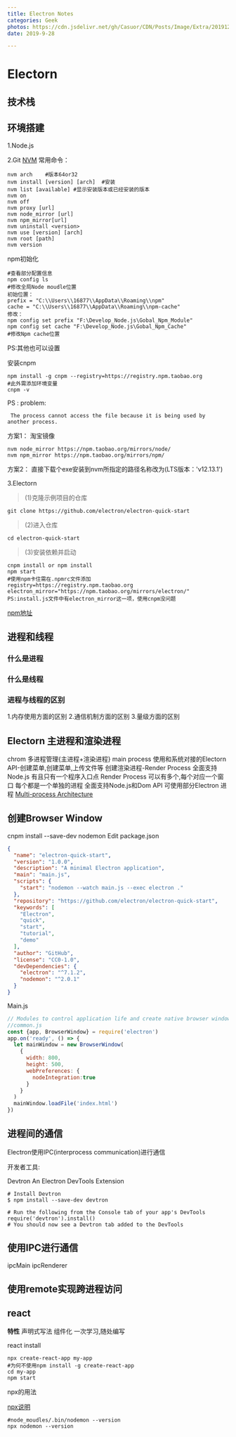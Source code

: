 ```yaml
---
title: Electron Notes
categories: Geek
photos: https://cdn.jsdelivr.net/gh/Casuor/CDN/Posts/Image/Extra/20191228/Electron.png
date: 2019-9-28

---
```


# Electorn

## 技术栈

## 环境搭建

1.Node.js

2.Git
[NVM]()
常用命令：

```shell
nvm arch    #版本64or32
nvm install [version] [arch]  #安装
nvm list [available] #显示安装版本或已经安装的版本
nvm on 
nvm off
nvm proxy [url]
nvm node_mirror [url]
nvm npm_mirror[url]
nvm uninstall <version>
nvm use [version] [arch]
nvm root [path]
nvm version
```

npm初始化

```shell
#查看部分配置信息
npm config ls
#修改全局Node moudle位置
初始位置：
prefix = "C:\\Users\\16877\\AppData\\Roaming\\npm"
cache = "C:\\Users\\16877\\AppData\\Roaming\\npm-cache"
修改：
npm config set prefix "F:\Develop_Node.js\Gobal_Npm_Module"
npm config set cache "F:\Develop_Node.js\Gobal_Npm_Cache"
#修改Npm cache位置
```

PS:其他也可以设置

安装cnpm

```shell
npm install -g cnpm --registry=https://registry.npm.taobao.org
#此外需添加环境变量
cnpm -v
```

PS :
problem:

```
 The process cannot access the file because it is being used by another process.
```

方案1：
淘宝镜像

```shell
nvm node_mirror https://npm.taobao.org/mirrors/node/
nvm npm_mirror https://npm.taobao.org/mirrors/npm/ 
```

方案2：
直接下载个exe安装到nvm所指定的路径名称改为(LTS版本：'v12.13.1')

3.Electorn

> (1)克隆示例项目的仓库

```shell
git clone https://github.com/electron/electron-quick-start
```

> (2)进入仓库

```shell
cd electron-quick-start
```

> (3)安装依赖并启动

```shell
cnpm install or npm install
npm start
#使用npm卡住需在.npmrc文件添加
registry=https://registry.npm.taobao.org
electron_mirror="https://npm.taobao.org/mirrors/electron/"
PS:install.js文件中有electron_mirror这一项，使用cnpm没问题
```

[npm地址](http://caibaojian.com/npm/troubleshooting/if-your-npm-is-broken.html)

## 进程和线程

### 什么是进程

### 什么是线程

### 进程与线程的区别

1.内存使用方面的区别
2.通信机制方面的区别
3.量级方面的区别

## Electorn 主进程和渲染进程

chrom 多进程管理{主进程+渲染进程}
main process
使用和系统对接的Electorn API-创建菜单,创建菜单,上传文件等
创建渲染进程-Render Process
全面支持Node.js
有且只有一个程序入口点
Render Process
可以有多个,每个对应一个窗口
每个都是一个单独的进程
全面支持Node.js和Dom API
可使用部分Electron 进程
[Multi-process Architecture](https://www.chromium.org/developers/design-documents/multi-process-architecture)

## 创建Browser Window

cnpm install --save-dev nodemon
Edit package.json

```json
{
  "name": "electron-quick-start",
  "version": "1.0.0",
  "description": "A minimal Electron application",
  "main": "main.js",
  "scripts": {
    "start": "nodemon --watch main.js --exec electron ."
  },
  "repository": "https://github.com/electron/electron-quick-start",
  "keywords": [
    "Electron",
    "quick",
    "start",
    "tutorial",
    "demo"
  ],
  "author": "GitHub",
  "license": "CC0-1.0",
  "devDependencies": {
    "electron": "^7.1.2",
    "nodemon": "^2.0.1"
  }
}
```

Main.js

```js
// Modules to control application life and create native browser window
//common.js
const {app, BrowserWindow} = require('electron')
app.on('ready', () => { 
  let mainWindow = new BrowserWindow(
    {
      width: 800,
      height: 500,
      webPreferences: {
        nodeIntegration:true
      }
    }
  )
  mainWindow.loadFile('index.html')
})
```

## 进程间的通信

Electron使用IPC(interprocess communication)进行通信

开发者工具:

Devtron
An Electron DevTools Extension

```shell
# Install Devtron
$ npm install --save-dev devtron

# Run the following from the Console tab of your app's DevTools
require('devtron').install()
# You should now see a Devtron tab added to the DevTools
```

## 使用IPC进行通信

ipcMain
ipcRenderer

## 使用remote实现跨进程访问

## react

**特性**
声明式写法
组件化
一次学习,随处编写

react install

```shell
npx create-react-app my-app
#为何不使用npm install -g create-react-app
cd my-app
npm start
```

npx的用法

[npx说明](https://www.npmjs.com/package/npx)

```shell
#node_moudles/.bin/nodemon --version
npx nodemon --version
```